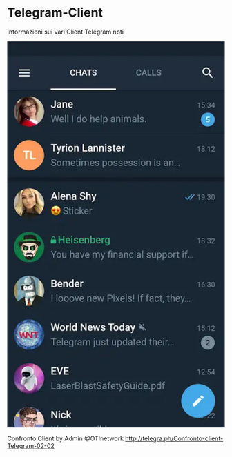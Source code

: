 # Telegram-Client

Informazioni sui vari Client Telegram noti

![screenshot](assets/Screenshot.png)

Confronto Client by Admin @OTInetwork http://telegra.ph/Confronto-client-Telegram-02-02
